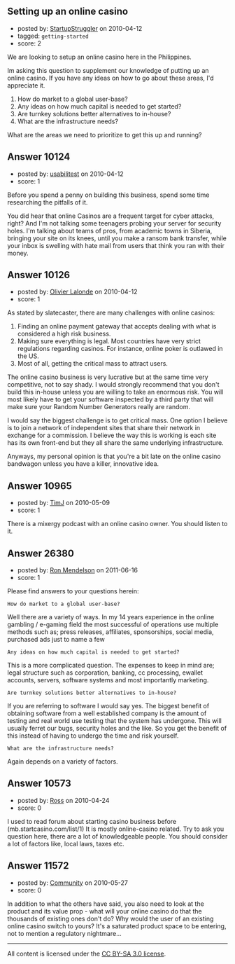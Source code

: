 ## Setting up an online casino

- posted by: [StartupStruggler](https://stackexchange.com/users/-1/2843-startupstruggler) on 2010-04-12
- tagged: `getting-started`
- score: 2

We are looking to setup an online casino here in the Philippines.

Im asking this question to supplement our knowledge of putting up an online casino. If you have any ideas on how to go about these areas, I'd appreciate it.

1. How do market to a global user-base?
2. Any ideas on how much capital is needed to get started?
3. Are turnkey solutions better alternatives to in-house?
4. What are the infrastructure needs?

What are the areas we need to prioritize to get this up and running?


## Answer 10124

- posted by: [usabilitest](https://stackexchange.com/users/-1/3024-usabilitest) on 2010-04-12
- score: 1

Before you spend a penny on building this business, spend some time researching the pitfalls of it. 

You did hear that online Casinos are a frequent target for cyber attacks, right? And I'm not talking some teenagers probing your server for security holes. I'm talking about teams of pros, from academic towns in Siberia, bringing your site on its knees, until you make a ransom bank transfer, while your inbox is swelling with hate mail from users that think you ran with their money.




## Answer 10126

- posted by: [Olivier Lalonde](https://stackexchange.com/users/-1/1030-olivier-lalonde) on 2010-04-12
- score: 1

As stated by slatecaster, there are many challenges with online casinos:

 1. Finding an online payment gateway that accepts dealing with what is considered a high risk business.
 2. Making sure everything is legal. Most countries have very strict regulations regarding casinos. For instance, online poker is outlawed in the US.
 3. Most of all, getting the critical mass to attract users.

The online casino business is very lucrative but at the same time very competitive, not to say shady. I would strongly recommend that you don't build this in-house unless you are willing to take an enormous risk. You will most likely have to get your software inspected by a third party that will make sure your Random Number Generators really are random.

I would say the biggest challenge is to get critical mass. One option I believe is to join a network of independent sites that share their network in exchange for a commission. I believe the way this is working is each site has its own front-end but they all share the same underlying infrastructure. 

Anyways, my personal opinion is that you're a bit late on the online casino bandwagon unless you have a killer, innovative idea.


## Answer 10965

- posted by: [TimJ](https://stackexchange.com/users/-1/1172-timj) on 2010-05-09
- score: 1

There is a mixergy podcast with an online casino owner.  You should listen to it.




## Answer 26380

- posted by: [Ron Mendelson](https://stackexchange.com/users/-1/11256-ron-mendelson) on 2011-06-16
- score: 1

Please find answers to your questions herein:

    How do market to a global user-base?
Well there are a variety of ways. In my 14 years experience in the online gambling / e-gaming field the most successful of operations use multiple methods such as; press releases, affiliates, sponsorships, social media, purchased ads just to name a few

    Any ideas on how much capital is needed to get started?
This is a more complicated question. The expenses to keep in mind are; legal structure such as corporation, banking, cc processing, ewallet accounts, servers, software systems and most importantly marketing.

    Are turnkey solutions better alternatives to in-house?
If you are referring to software I would say yes. The biggest benefit of obtaining software from a well established company is the amount of testing and real world use testing that the system has undergone. This will usually ferret our bugs, security holes and the like. So you get the benefit of this instead of having to undergo the time and risk yourself.

    What are the infrastructure needs?
Again depends on a variety of factors.



## Answer 10573

- posted by: [Ross](https://stackexchange.com/users/-1/1390-ross) on 2010-04-24
- score: 0

I used to read forum about starting casino business before (mb.startcasino.com/list/1) It is mostly online-casino related. Try to ask you question here, there are a lot of knowledgeable people. You should consider a lot of factors like, local laws, taxes etc.


## Answer 11572

- posted by: [Community](https://stackexchange.com/users/-1/-1-community) on 2010-05-27
- score: 0

In addition to what the others have said, you also need to look at the product and its value prop - what will your online casino do that the thousands of existing ones don't do? Why would the user of an existing online casino switch to yours? It's a saturated product space to be entering, not to mention a regulatory nightmare...



---

All content is licensed under the [CC BY-SA 3.0 license](https://creativecommons.org/licenses/by-sa/3.0/).

